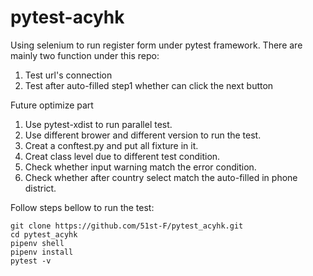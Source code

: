 # pytest-acyhk

Using selenium to run register form under pytest framework.
There are mainly two function under this repo:
1. Test url's connection
2. Test after auto-filled step1 whether can click the next button

Future optimize part
1. Use pytest-xdist to run parallel test.
2. Use different brower and different version to run the test.
3. Creat a conftest.py and put all fixture in it.
4. Creat class level due to different test condition.
5. Check whether input warning match the error condition.
6. Check whether after country select match the auto-filled in phone district.

Follow steps bellow to run the test:
```
git clone https://github.com/51st-F/pytest_acyhk.git
cd pytest_acyhk
pipenv shell
pipenv install
pytest -v
```